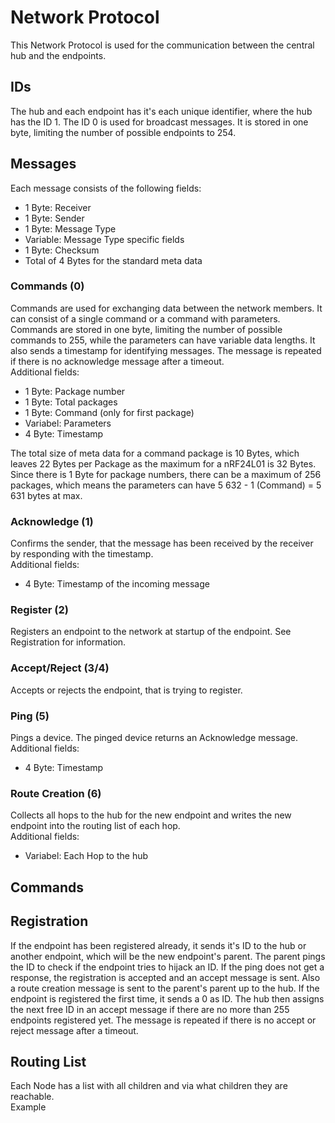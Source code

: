 # Network Protocol

This Network Protocol is used for the communication between the central hub and the endpoints.

## IDs

The hub and each endpoint has it's each unique identifier, where the hub has the ID 1. The ID 0 is used for broadcast messages. It is stored in one byte, limiting the number of possible endpoints to 254.

## Messages

Each message consists of the following fields:
- 1 Byte: Receiver
- 1 Byte: Sender
- 1 Byte: Message Type
- Variable: Message Type specific fields
- 1 Byte: Checksum
- Total of 4 Bytes for the standard meta data

### Commands (0)

Commands are used for exchanging data between the network members. It can consist of a single command or a command with parameters. Commands are stored in one byte, limiting the number of possible commands to 255,
while the parameters can have variable data lengths. It also sends a timestamp for identifying messages. The message is repeated if there is no acknowledge message after a timeout.\
Additional fields:
- 1 Byte: Package number
- 1 Byte: Total packages
- 1 Byte: Command (only for first package)
- Variabel: Parameters
- 4 Byte: Timestamp

The total size of meta data for a command package is 10 Bytes, which leaves 22 Bytes per Package as the maximum for a nRF24L01 is 32 Bytes. Since there is 1 Byte for package numbers, there can be a maximum of 256 packages, 
which means the parameters can have 5 632 - 1 (Command) = 5 631 bytes at max.

### Acknowledge (1)

Confirms the sender, that the message has been received by the receiver by responding with the timestamp.\
Additional fields:
- 4 Byte: Timestamp of the incoming message

### Register (2)

Registers an endpoint to the network at startup of the endpoint. See Registration for information.

### Accept/Reject (3/4)

Accepts or rejects the endpoint, that is trying to register.

### Ping (5)

Pings a device. The pinged device returns an Acknowledge message.\
Additional fields:
- 4 Byte: Timestamp

### Route Creation (6)

Collects all hops to the hub for the new endpoint and writes the new endpoint into the routing list of each hop.\
Additional fields:
- Variabel: Each Hop to the hub

## Commands

## Registration

If the endpoint has been registered already, it sends it's ID to the hub or another endpoint, which will be the new endpoint's parent. The parent pings the ID to check if the endpoint tries to hijack an ID.
If the ping does not get a response, the registration is accepted and an accept message is sent. Also a route creation message is sent to the parent's parent up to the hub.
If the endpoint is registered the first time, it sends a 0 as ID. The hub then assigns the next free ID in an accept message
if there are no more than 255 endpoints registered yet. The message is repeated if there is no accept or reject message after a timeout.

## Routing List

Each Node has a list with all children and via what children they are reachable.\
Example
